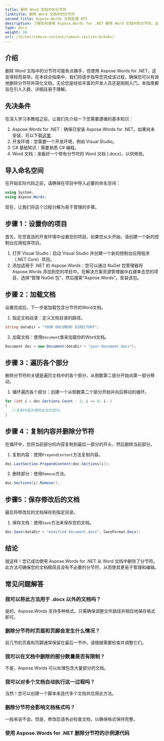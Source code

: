 ```yaml
---
title: 删除 Word 文档中的分节符
linktitle: 删除 Word 文档中的分节符
second_title: Aspose.Words 文档处理 API
description: 了解如何使用 Aspose.Words for .NET 删除 Word 文档中的分节符。此详细的分步指南可确保顺利进行文档管理和编辑。
type: docs
weight: 10
url: /zh/net/remove-content/remove-section-breaks/
---
```

## 介绍

删除 Word 文档中的分节符可能有点棘手，但使用 Aspose.Words for .NET，这变得轻而易举。在本综合指南中，我们将逐步指导您完成该过程，确保您可以有效地删除分节符并简化文档。无论您是经验丰富的开发人员还是刚刚入门，本指南都旨在引人入胜、详细且易于理解。

## 先决条件

在深入学习本教程之前，让我们先介绍一下您需要遵循的基本知识：

1.  Aspose.Words for .NET：确保已安装 Aspose.Words for .NET。如果尚未安装，可以下载[这里](https://releases.aspose.com/words/net/).
2. 开发环境：您需要一个开发环境，例如 Visual Studio。
3. C# 基础知识：需要熟悉 C# 编程。
4. Word 文档：准备好一个带有分节符的 Word 文档 (.docx)，以供修改。

## 导入命名空间

在开始实际代码之前，请确保在项目中导入必要的命名空间：

```csharp
using System;
using Aspose.Words;
```

现在，让我们将这个过程分解为易于管理的步骤。

## 步骤 1：设置你的项目

首先，在您首选的开发环境中设置您的项目。如果您从头开始，请创建一个新的控制台应用程序项目。

1. 打开 Visual Studio：启动 Visual Studio 并创建一个新的控制台应用程序（.NET Core）项目。
2. 添加适用于 .NET 的 Aspose.Words：您可以通过 NuGet 包管理器将 Aspose.Words 添加到您的项目中。在解决方案资源管理器中右键单击您的项目，选择“管理 NuGet 包”，然后搜索“Aspose.Words”。安装该包。

## 步骤 2：加载文档

设置完成后，下一步是加载包含分节符的Word文档。

1. 指定文档目录：定义文档目录的路径。
```csharp
string dataDir = "YOUR DOCUMENT DIRECTORY";
```
2. 加载文档：使用`Document`类来加载你的Word文档。
```csharp
Document doc = new Document(dataDir + "your-document.docx");
```

## 步骤 3：遍历各个部分

删除分节符的关键是遍历文档中的各个部分，从倒数第二部分开始向第一部分移动。

1. 循环遍历各个部分：创建一个从倒数第二个部分开始并向后移动的循环。
```csharp
for (int i = doc.Sections.Count - 2; i >= 0; i--)
{
   //复制内容并删除此处的部分。
}
```

## 步骤 4：复制内容并删除分节符

在循环中，您将当前部分的内容复制到最后一部分的开头，然后删除当前部分。

1. 复制内容：使用`PrependContent`方法复制内容。
```csharp
doc.LastSection.PrependContent(doc.Sections[i]);
```
2. 删除部分：使用`Remove`方法。
```csharp
doc.Sections[i].Remove();
```

## 步骤5：保存修改后的文档

最后将修改后的文档保存到指定目录。

1. 保存文档：使用`Save`方法来保存您的文档。
```csharp
doc.Save(dataDir + "modified-document.docx", SaveFormat.Docx);
```

## 结论

就这样！您已成功使用 Aspose.Words for .NET 从 Word 文档中删除了分节符。此方法可确保您的文档精简且没有不必要的分节符，从而使其更易于管理和编辑。

## 常见问题解答

### 我可以将此方法用于 .docx 以外的文档吗？
是的，Aspose.Words 支持多种格式。只需确保调整文件路径并相应地保存格式即可。

### 删除分节符时页眉和页脚会发生什么情况？
前几节的页眉和页脚通常保留在最后一节中。请根据需要检查并调整它们。

### 我可以在文档中删除的部分数量是否有限制？
不是，Aspose.Words 可以处理包含大量部分的文档。

### 我可以对多个文档自动执行这一过程吗？
当然！您可以创建一个脚本来迭代多个文档并应用此方法。

### 删除分节符会影响文档格式吗？
一般来说不会。但是，修改后请务必检查文档，以确保格式保持完整。

### 使用 Aspose.Words for .NET 删除分节符的示例源代码
 